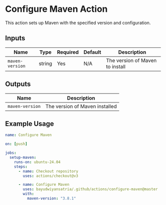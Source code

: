 # Configure Maven Action

This action sets up Maven with the specified version and configuration.

## Inputs

| Name            | Type   | Required | Default | Description                     |
| --------------- | ------ | -------- | ------- | ------------------------------- |
| `maven-version` | string | Yes      | N/A     | The version of Maven to install |

## Outputs

| Name            | Description                    |
| --------------- | ------------------------------ |
| `maven-version` | The version of Maven installed |

## Example Usage

```yaml
name: Configure Maven

on: [push]

jobs:
  setup-maven:
    runs-on: ubuntu-24.04
    steps:
      - name: Checkout repository
        uses: actions/checkout@v3

      - name: Configure Maven
        uses: bayudwiyansatria/.github/actions/configure-maven@master
        with:
          maven-version: "3.8.1"
```
